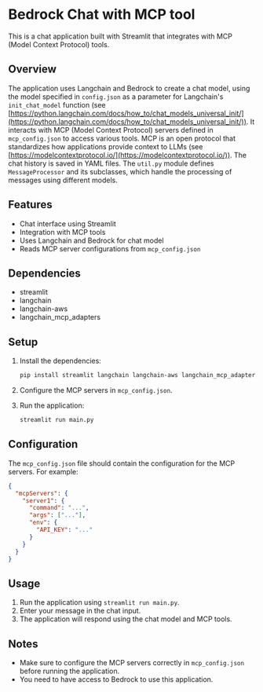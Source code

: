 # Bedrock Chat with MCP tool

This is a chat application built with Streamlit that integrates with MCP (Model Context Protocol) tools.

## Overview

The application uses Langchain and Bedrock to create a chat model, using the model specified in `config.json` as a parameter for Langchain's `init_chat_model` function (see [https://python.langchain.com/docs/how_to/chat_models_universal_init/](https://python.langchain.com/docs/how_to/chat_models_universal_init/)). It interacts with MCP (Model Context Protocol) servers defined in `mcp_config.json` to access various tools. MCP is an open protocol that standardizes how applications provide context to LLMs (see [https://modelcontextprotocol.io/](https://modelcontextprotocol.io/)). The chat history is saved in YAML files. The `util.py` module defines `MessageProcessor` and its subclasses, which handle the processing of messages using different models.

## Features

- Chat interface using Streamlit
- Integration with MCP tools
- Uses Langchain and Bedrock for chat model
- Reads MCP server configurations from `mcp_config.json`

## Dependencies

- streamlit
- langchain
- langchain-aws
- langchain_mcp_adapters

## Setup

1.  Install the dependencies:

    ```bash
    pip install streamlit langchain langchain-aws langchain_mcp_adapters
    ```

2.  Configure the MCP servers in `mcp_config.json`.

3.  Run the application:

    ```bash
    streamlit run main.py
    ```

## Configuration

The `mcp_config.json` file should contain the configuration for the MCP servers.  For example:

```json
{
  "mcpServers": {
    "server1": {
      "command": "...",
      "args": ["..."],
      "env": {
        "API_KEY": "..."
      }
    }
  }
}
```

## Usage

1.  Run the application using `streamlit run main.py`.
2.  Enter your message in the chat input.
3.  The application will respond using the chat model and MCP tools.

## Notes

- Make sure to configure the MCP servers correctly in `mcp_config.json` before running the application.
- You need to have access to Bedrock to use this application.
